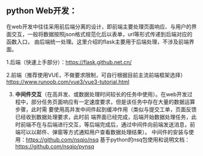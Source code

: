 ## python Web开发：
在web开发中往往采用前后端分离的设计，即前端主要处理页面响应、与用户的界面交互，一般将数据按照json格式规范化后以表单，url等形式传递到后端对应的函数入口，
由后端统一处理。这里介绍的flask主要用于后端处理，不涉及前端界面。

1.后端（快速上手部分）：https://flask.github.net.cn/

2.前端（推荐使用VUE，不做要求限制，可自行根据目前主流前端框架选择）https://www.runoob.com/vue3/vue3-tutorial.html

3. **中间件交互**（在高并发、或数据处理时间较长的任务中使用）。在web开发过程中，部分任务页面响应有一定速度要求，但是该任务中存在大量的数据运算步骤，此时需
要使用高并发中间件起到缓冲作用（类似与提交工单，页面反馈已经收到数据处理要求，此时前
端界面已经完成，后端开始数据处理任务，此时前端不在与后端进行交互，等后端完成后，通过中间件向前端发送消息，前端可以以邮件、弹窗等方式通知用户查看数据处理结果）。
中间件的安装与使用：https://github.com/nsqio/nsq
基于python的nsq包使用和说明文档：https://github.com/nsqio/pynsq
